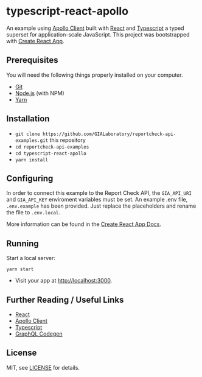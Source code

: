 # typescript-react-apollo

An example using [Apollo Client](http://dev.apollodata.com/) built with [React](https://facebook.github.io/react/) and [Typescript](https://www.typescriptlang.org) a typed superset for application-scale JavaScript. This project was bootstrapped with [Create React App](https://github.com/facebookincubator/create-react-app).

## Prerequisites

You will need the following things properly installed on your computer.

* [Git](https://git-scm.com/)
* [Node.js](https://nodejs.org/) (with NPM)
* [Yarn](https://yarnpkg.com/en/)

## Installation

* `git clone https://github.com/GIALaboratory/reportcheck-api-examples.git` this repository
* `cd reportcheck-api-examples`
* `cd typescript-react-apollo`
* `yarn install`

## Configuring

In order to connect this example to the Report Check API, the `GIA_API_URI` and `GIA_API_KEY` enviroment variables must be 
set. An example .env file, `.env.example` has been provided. Just replace the placeholders and rename the file to `.env.local`.

More information can be found in the [Create React App Docs](https://facebook.github.io/create-react-app/docs/adding-custom-environment-variables).

## Running

Start a local server:

```
yarn start
```

* Visit your app at [http://localhost:3000](http://localhost:3000).

## Further Reading / Useful Links

* [React](https://facebook.github.io/react/)
* [Apollo Client](http://dev.apollodata.com/)
* [Typescript](https://www.typescriptlang.org)
* [GraphQL Codegen](https://graphql-code-generator.com/)

## License

MIT, see [LICENSE](https://github.com/GIALaboratory/reportcheck-api-examples/blob/master/LICENSE) for details.